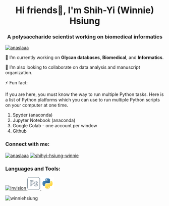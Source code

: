<h1 align="center">Hi friends👋, I'm Shih-Yi (Winnie) Hsiung</h1>
<h3 align="center">A polysaccharide scientist working on biomedical informatics</h3>

<p align="left"> <a href="https://twitter.com/anaslaaa" target="blank"><img src="https://img.shields.io/twitter/follow/anaslaaa?logo=twitter&style=for-the-badge" alt="anaslaaa" /></a> </p>

🔭 I’m currently working on **Glycan databases**, **Biomedical**, and **Informatics**. 

👯 I’m also looking to collaborate on data analysis and manuscript organization. 


⚡ Fun fact: 

If you are here, you must know the way to run multiple Python tasks. Here is a list of Python platforms which you can use to run multiple Python scripts on your computer at one time.   

1. Spyder (anaconda)
2. Jupyter Notebook (anaconda)
3. Google Colab - one account per window
4. Github


<h3 align="left">Connect with me:</h3>
<p align="left">
<a href="https://twitter.com/anaslaaa" target="blank"><img align="center" src="https://raw.githubusercontent.com/rahuldkjain/github-profile-readme-generator/master/src/images/icons/Social/twitter.svg" alt="anaslaaa" height="30" width="40" /></a>
<a href="https://linkedin.com/in/shihyi-hsiung-winnie" target="blank"><img align="center" src="https://raw.githubusercontent.com/rahuldkjain/github-profile-readme-generator/master/src/images/icons/Social/linked-in-alt.svg" alt="shihyi-hsiung-winnie" height="30" width="40" /></a>
</p>

<h3 align="left">Languages and Tools:</h3>
<p align="left"> <a href="https://www.invisionapp.com/" target="_blank" rel="noreferrer"> <img src="https://www.vectorlogo.zone/logos/invisionapp/invisionapp-icon.svg" alt="invision" width="40" height="40"/> </a> <a href="https://www.photoshop.com/en" target="_blank" rel="noreferrer"> <img src="https://raw.githubusercontent.com/devicons/devicon/master/icons/photoshop/photoshop-line.svg" alt="photoshop" width="40" height="40"/> </a> <a href="https://www.python.org" target="_blank" rel="noreferrer"> <img src="https://raw.githubusercontent.com/devicons/devicon/master/icons/python/python-original.svg" alt="python" width="40" height="40"/> </a> </p>

<p><img align="center" src="https://github-readme-stats.vercel.app/api/top-langs?username=winniehsiung&show_icons=true&locale=en&layout=compact" alt="winniehsiung" /></p>


<!--
**Winnie-Hsiung/Winnie-Hsiung** is a ✨ _special_ ✨ repository because its `README.md` (this file) appears on your GitHub profile.

Here are some ideas to get you started:

- 🔭 I’m currently working on ...
- 🌱 I’m currently learning ...
- 👯 I’m looking to collaborate on ...
- 🤔 I’m looking for help with ...
- 💬 Ask me about ...
- 📫 How to reach me: ...
- 😄 Pronouns: ...
- ⚡ Fun fact: ...
-->
